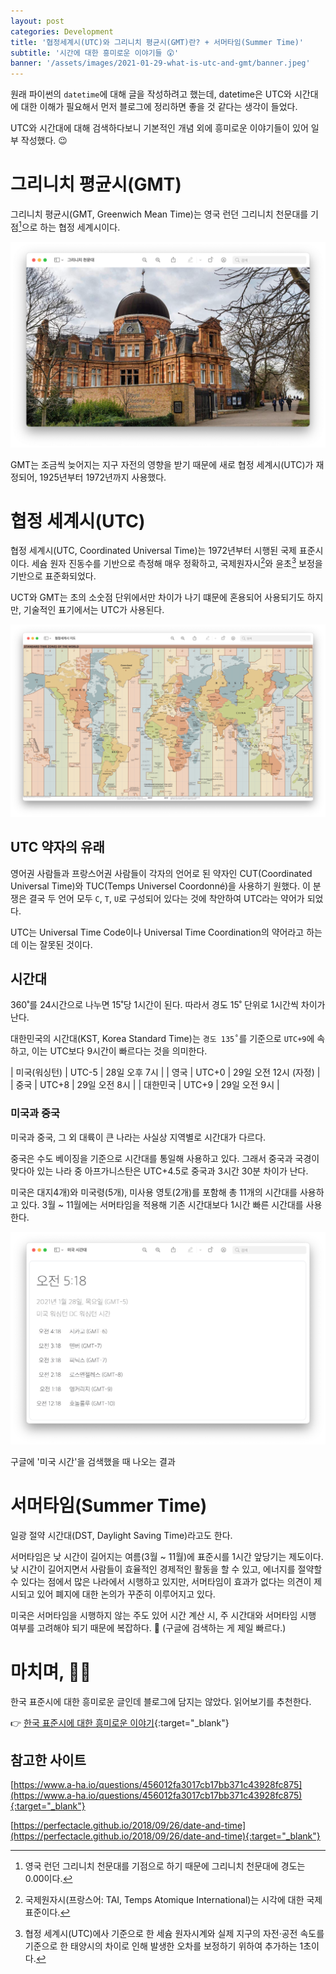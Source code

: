 ```yaml
---
layout: post
categories: Development
title: '협정세계시(UTC)와 그리니치 평균시(GMT)란? + 서머타임(Summer Time)'
subtitle: '시간에 대한 흥미로운 이야기들️ 😲'
banner: '/assets/images/2021-01-29-what-is-utc-and-gmt/banner.jpeg'
---
```


원래 파이썬의 `datetime`에 대해 글을 작성하려고 했는데, datetime은 UTC와 시간대에 대한 이해가 필요해서 먼저 블로그에 정리하면 좋을 것 같다는 생각이 들었다.

UTC와 시간대에 대해 검색하다보니 기본적인 개념 외에 흥미로운 이야기들이 있어 일부 작성했다. 😉

# 그리니치 평균시(GMT)

그리니치 평균시(GMT, Greenwich Mean Time)는 영국 런던 그리니치 천문대를 기점[^1]으로 하는 협정 세계시이다.

![그리니치 천문대](/assets/images/2021-01-29-what-is-utc-and-gmt/01.%20그리니치%20천문대.png)

GMT는 조금씩 늦어지는 지구 자전의 영향을 받기 때문에 새로 협정 세계시(UTC)가 재정되어, 1925년부터 1972년까지 사용했다.

# 협정 세계시(UTC)

협정 세계시(UTC, Coordinated Universal Time)는 1972년부터 시행된 국제 표준시이다.
세슘 원자 진동수를 기반으로 측정해 매우 정확하고, 국제원자시[^2]와 윤초[^3] 보정을 기반으로 표준화되었다.

UCT와 GMT는 초의 소숫점 단위에서만 차이가 나기 떄문에 혼용되어 사용되기도 하지만, 기술적인 표기에서는 UTC가 사용된다.

![협정세계시 지도](/assets/images/2021-01-29-what-is-utc-and-gmt/02.%20협정세계시%20지도.png)

## UTC 약자의 유래

영어권 사람들과 프랑스어권 사람들이 각자의 언어로 된 약자인 CUT(Coordinated Universal Time)와 TUC(Temps Universel Coordonné)을 사용하기 원했다.
이 분쟁은 결국 두 언어 모두 `C`, `T`, `U`로 구성되어 있다는 것에 착안하여 UTC라는 약어가 되었다.

UTC는 Universal Time Code이나 Universal Time Coordination의 약어라고 하는데 이는 잘못된 것이다.

## 시간대

360˚를 24시간으로 나누면 15˚당 1시간이 된다. 따라서 경도 15˚ 단위로 1시간씩 차이가 난다.

대한민국의 시간대(KST, Korea Standard Time)는 `경도 135˚`를 기준으로 `UTC+9`에 속하고, 이는 UTC보다 9시간이 빠르다는 것을 의미한다.

| 미국(워싱턴) | UTC-5 	| 28일 오후 7시         |
| 영국 	    | UTC+0 	| 29일 오전 12시 (자정)  |
| 중국      	| UTC+8 	| 29일 오전 8시         |
| 대한민국  	| UTC+9 	| 29일 오전 9시         |

### 미국과 중국

미국과 중국, 그 외 대륙이 큰 나라는 사실상 지역별로 시간대가 다르다.

중국은 수도 베이징을 기준으로 시간대를 통일해 사용하고 있다. 그래서 중국과 국경이 맞다아 있는 나라 중 아프가니스탄은 UTC+4.5로 중국과 3시간 30분 차이가 난다.

미국은 대지4개)와 미국령(5개), 미사용 영토(2개)를 포함해 총 11개의 시간대를 사용하고 있다. 3월 ~ 11월에는 서머타임을 적용해 기존 시간대보다 1시간 빠른 시간대를 사용한다.

![미국 시간대](/assets/images/2021-01-29-what-is-utc-and-gmt/03.%20미국%20시간대.png)

<figcaption>구글에 '미국 시간'을 검색했을 때 나오는 결과</figcaption>

# 서머타임(Summer Time)

일광 절약 시간대(DST, Daylight Saving Time)라고도 한다.

서머타임은 낮 시간이 길어지는 여름(3월 ~ 11월)에 표준시를 1시간 앞당기는 제도이다.
낮 시간이 길어지면서 사람들이 효율적인 경제적인 활동을 할 수 있고, 에너지를 절약할 수 있다는 점에서 많은 나라에서 시행하고 있지만,
서머타임이 효과가 없다는 의견이 제시되고 있어 폐지에 대한 논의가 꾸준히 이루어지고 있다.

미국은 서머타임을 시행하지 않는 주도 있어 시간 계산 시, 주 시간대와 서머타임 시행 여부를 고려해야 되기 때문에 복잡하다. 🤯 (구글에 검색하는 게 제일 빠르다.)

# 마치며, 🙇🏻

한국 표준시에 대한 흥미로운 글인데 블로그에 담지는 않았다. 읽어보기를 추천한다.

👉 [한국 표준시에 대한 흥미로운 이야기](https://velog.io/@hiro2474/%ED%95%9C%EA%B5%AD%ED%91%9C%EC%A4%80%EC%8B%9C%EC%97%90-%EB%8C%80%ED%95%9C-%ED%9D%A5%EB%AF%B8%EB%A1%9C%EC%9A%B4-%EC%9D%B4%EC%95%BC%EA%B8%B0){:target="_blank"}

## 참고한 사이트

[https://www.a-ha.io/questions/456012fa3017cb17bb371c43928fc875](https://www.a-ha.io/questions/456012fa3017cb17bb371c43928fc875){:target="_blank"}

[https://perfectacle.github.io/2018/09/26/date-and-time](https://perfectacle.github.io/2018/09/26/date-and-time){:target="_blank"}

[^1]: 영국 런던 그리니치 천문대를 기점으로 하기 때문에 그리니치 천문대에 경도는 0.00이다.
[^2]: 국제원자시(프랑스어: TAI, Temps Atomique International)는 시각에 대한 국제 표준이다.
[^3]: 협정 세계시(UTC)에사 기준으로 한 세슘 원자시계와 실제 지구의 자전·공전 속도를 기준으로 한 태양시의 차이로 인해 발생한 오차를 보정하기 위하여 추가하는 1초이다.
